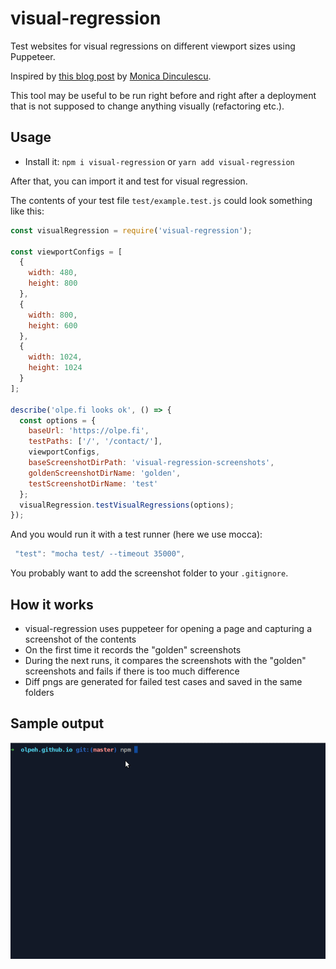 # visual-regression

Test websites for visual regressions on different viewport sizes using Puppeteer.

Inspired by [this blog post](https://meowni.ca/posts/2017-puppeteer-tests/) by [Monica Dinculescu](https://github.com/notwaldorf).

This tool may be useful to be run right before and right after a deployment that is not supposed to change anything visually (refactoring etc.).

## Usage

- Install it: `npm i visual-regression` or `yarn add visual-regression`

After that, you can import it and test for visual regression.

The contents of your test file `test/example.test.js` could look something like this:

```javascript
const visualRegression = require('visual-regression');

const viewportConfigs = [
  {
    width: 480,
    height: 800
  },
  {
    width: 800,
    height: 600
  },
  {
    width: 1024,
    height: 1024
  }
];

describe('olpe.fi looks ok', () => {
  const options = {
    baseUrl: 'https://olpe.fi',
    testPaths: ['/', '/contact/'],
    viewportConfigs,
    baseScreenshotDirPath: 'visual-regression-screenshots',
    goldenScreenshotDirName: 'golden',
    testScreenshotDirName: 'test'
  };
  visualRegression.testVisualRegressions(options);
});
```

And you would run it with a test runner (here we use mocca):

```javascript
 "test": "mocha test/ --timeout 35000",
```

You probably want to add the screenshot folder to your `.gitignore`.

## How it works

- visual-regression uses puppeteer for opening a page and capturing a screenshot of the contents
- On the first time it records the "golden" screenshots
- During the next runs, it compares the screenshots with the "golden" screenshots and fails if there is too much difference
- Diff pngs are generated for failed test cases and saved in the same folders

## Sample output

![Sample output](visual-regression.gif 'Sample output after running')
